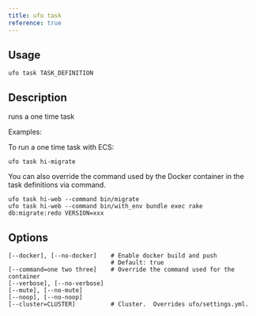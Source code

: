 ```yaml
---
title: ufo task
reference: true
---
```


## Usage

    ufo task TASK_DEFINITION

## Description

runs a one time task

Examples:

To run a one time task with ECS:

    ufo task hi-migrate

You can also override the command used by the Docker container in the task definitions via command.

    ufo task hi-web --command bin/migrate
    ufo task hi-web --command bin/with_env bundle exec rake db:migrate:redo VERSION=xxx


## Options

```
[--docker], [--no-docker]    # Enable docker build and push
                             # Default: true
[--command=one two three]    # Override the command used for the container
[--verbose], [--no-verbose]  
[--mute], [--no-mute]        
[--noop], [--no-noop]        
[--cluster=CLUSTER]          # Cluster.  Overrides ufo/settings.yml.
```

